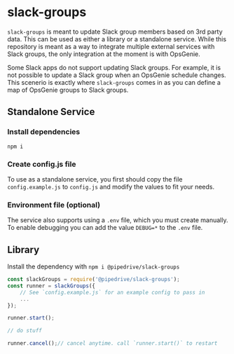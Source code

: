 # slack-groups
`slack-groups` is meant to update Slack group members based on 3rd party data. This can be used as either a library or a standalone service.
While this repository is meant as a way to integrate multiple external services with Slack groups, the only integration at the moment is with
OpsGenie.

Some Slack apps do not support updating Slack groups. For example, it is not possible to update a Slack group when an OpsGenie schedule changes.
This scenerio is exactly where `slack-groups` comes in as you can define a map of OpsGenie groups to Slack groups.

## Standalone Service
### Install dependencies
`npm i`

### Create config.js file
To use as a standalone service, you first should copy the file `config.example.js` to `config.js` and modify the values to fit your needs.

### Environment file (optional)
The service also supports using a `.env` file, which you must create manually. To enable debugging you can add the value `DEBUG=*` to the `.env` file.

## Library
Install the dependency with `npm i @pipedrive/slack-groups`

```javascript
const slackGroups = require('@pipedrive/slack-groups');
const runner = slackGroups({
	// See `config.example.js` for an example config to pass in
	...
});

runner.start();

// do stuff

runner.cancel();// cancel anytime. call `runner.start()` to restart
```
